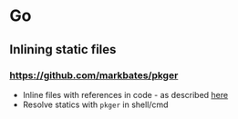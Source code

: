 # Go
## Inlining static files
### https://github.com/markbates/pkger
- Inline files with references in code - as described [here](https://github.com/markbates/pkger#understanding-the-parser)
- Resolve statics with `pkger` in shell/cmd
